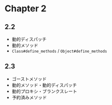 # Chapter 2

## 2.2 

* 動的ディスパッチ
* 動的メソッド
* `Class#define_methods` / `Object#define_methods`

## 2.3

* ゴーストメソッド
* 動的メソッド・動的ディスパッチ
* 動的プロキシ・ブランクスレート
* 予約済みメソッド
